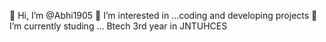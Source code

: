 👋 Hi, I’m @Abhi1905
👀 I’m interested in ...coding and developing projects 
🌱 I’m currently studing ... Btech 3rd year in JNTUHCES 
